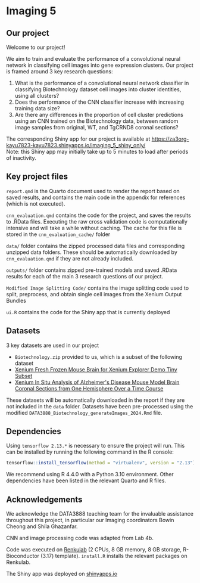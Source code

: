 # Imaging 5
## Our project

Welcome to our project! 

We aim to train and evaluate the performance of a convolutional neural network in classifying cell images into gene expression clusters. Our project is framed around 3 key research questions:
1. What is the performance of a convolutional neural network classifier in classifying Biotechnology dataset cell images into cluster identities, using all clusters?
2. Does the performance of the CNN classifier increase with increasing training data size?
3. Are there any differences in the proportion of cell cluster predictions  using an CNN trained on the Biotechnology data, between random image samples from original, WT, and TgCRND8 coronal sections?

The corresponding Shiny app for our project is available at https://za3org-kayu7823-kayu7823.shinyapps.io/imaging_5_shiny_only/ \
Note: this Shiny app may initially take up to 5 minutes to load after periods of inactivity.
## Key project files
`report.qmd` is the Quarto document used to render the report based on saved results, and contains the main code in the appendix for references (which is not executed). 

`cnn_evaluation.qmd` contains the code for the project, and saves the results to .RData files. Executing the raw cross validation code is computationally intensive and will take a while without caching. The cache for this file is stored in the `cnn_evaluation_cache/` folder

`data/` folder contains the zipped processed data files and corresponding unzipped data folders. These should be automatically downloaded by `cnn_evaluation.qmd` if they are not already included.

`outputs/` folder contains zipped pre-trained models and saved .RData results for each of the main 3 research questions of our project.

`Modified Image Splitting Code/` contains the image splitting code used to split, preprocess, and obtain single cell images from the Xenium Output Bundles

`ui.R` contains the code for the Shiny app that is currently deployed

## Datasets
3 key datasets are used in our project
- `Biotechnology.zip` provided to us, which is a subset of the following dataset
- [Xenium Fresh Frozen Mouse Brain for Xenium Explorer Demo Tiny Subset](https://www.10xgenomics.com/datasets/fresh-frozen-mouse-brain-for-xenium-explorer-demo-1-standard)
- [Xenium In Situ Analysis of Alzheimer's Disease Mouse Model Brain Coronal Sections from One Hemisphere Over a Time Course](https://www.10xgenomics.com/datasets/xenium-in-situ-analysis-of-alzheimers-disease-mouse-model-brain-coronal-sections-from-one-hemisphere-over-a-time-course-1-standard)

These datasets will be automatically downloaded in the report if they are not included in the `data` folder. Datasets have been pre-processed using the modified `DATA3888_Biotechnology_generateImages_2024.Rmd` file.

## Dependencies
Using `tensorflow 2.13.*` is necessary to ensure the project will run. This can be installed by running the following command in the R console:
```r
tensorflow::install_tensorflow(method = "virtualenv", version = "2.13")
```
We recommend using R 4.4.0 with a Python 3.10 environment. Other dependencies have been listed in the relevant Quarto and R files.

## Acknowledgements
We acknowledge the DATA3888 teaching team for the invaluable assistance throughout this project, in particular our Imaging coordinators Bowin Cheong and Shila Ghazanfar. 

CNN and image processing code was adapted from Lab 4b.

Code was executed on [Renkulab](https://renkulab.io/) (2 CPUs, 8 GB memory, 8 GB storage, R-Bioconductor (3.17) template). 
`install.R` installs the relevant packages on Renkulab.

The Shiny app was deployed on [shinyapps.io](https://shinyapps.io/)